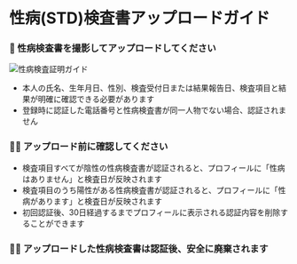 # 性病(STD)検査書アップロードガイド

### **📄 性病検査書を撮影してアップロードしてください**
![性病検査証明ガイド](https://hangout.homin.so/services/lifex/static/images/guide/STD_ja-JP.png)
- 本人の氏名、生年月日、性別、検査受付日または結果報告日、検査項目と結果が明確に確認できる必要があります
- 登録時に認証した電話番号と性病検査書が同一人物でない場合、認証されません

### **☝🏻 アップロード前に確認してください**

- 検査項目すべてが陰性の性病検査書が認証されると、プロフィールに「性病はありません」と検査日が反映されます
- 検査項目のうち陽性がある性病検査書が認証されると、プロフィールに「性病があります」と検査日が反映されます
- 初回認証後、30日経過するまでプロフィールに表示される認証内容を削除することができます

### **🙏🏻 アップロードした性病検査書は認証後、安全に廃棄されます**
